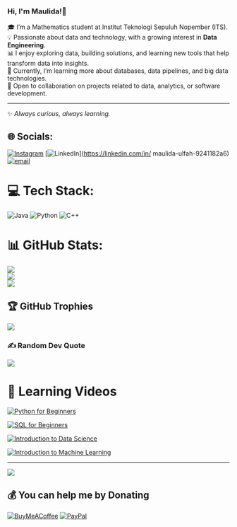 ### Hi, I'm Maulida!👋

🎓 I’m a Mathematics student at Institut Teknologi Sepuluh Nopember (ITS).  
💡 Passionate about data and technology, with a growing interest in **Data Engineering**.  
📊 I enjoy exploring data, building solutions, and learning new tools that help transform data into insights.  
🌱 Currently, I’m learning more about databases, data pipelines, and big data technologies.  
🤝 Open to collaboration on projects related to data, analytics, or software development. 

---
✨ *Always curious, always learning.*  

## 🌐 Socials:
[![Instagram](https://img.shields.io/badge/Instagram-%23E4405F.svg?logo=Instagram&logoColor=white)](https://instagram.com/mulfhars_) [![LinkedIn](https://img.shields.io/badge/LinkedIn-%230077B5.svg?logo=linkedin&logoColor=white)](https://linkedin.com/in/ maulida-ulfah-9241182a6) [![email](https://img.shields.io/badge/Email-D14836?logo=gmail&logoColor=white)](mailto:maulida.ulf12@gmail.com) 

# 💻 Tech Stack:
![Java](https://img.shields.io/badge/java-%23ED8B00.svg?style=for-the-badge&logo=openjdk&logoColor=white) ![Python](https://img.shields.io/badge/python-3670A0?style=for-the-badge&logo=python&logoColor=ffdd54) ![C++](https://img.shields.io/badge/c++-%2300599C.svg?style=for-the-badge&logo=c%2B%2B&logoColor=white)
# 📊 GitHub Stats:
![](https://github-readme-stats.vercel.app/api?username=maulida-co&theme=dark&hide_border=false&include_all_commits=false&count_private=false)<br/>
![](https://nirzak-streak-stats.vercel.app/?user=maulida-co&theme=dark&hide_border=false)<br/>
![](https://github-readme-stats.vercel.app/api/top-langs/?username=maulida-co&theme=dark&hide_border=false&include_all_commits=false&count_private=false&layout=compact)

## 🏆 GitHub Trophies
![](https://github-profile-trophy.vercel.app/?username=maulida-co&theme=radical&no-frame=false&no-bg=true&margin-w=4)

### ✍️ Random Dev Quote
![](https://quotes-github-readme.vercel.app/api?type=horizontal&theme=tokyonight)

# 🎥 Learning Videos

<!-- BEGIN YOUTUBE-CARDS -->
[![Python for Beginners](https://ytcards.demolab.com/?id=odZHmYgebbw&title=Python+for+Beginners&lang=en&timestamp=0&background_color=%230d1117&title_color=%23ffffff&stats_color=%23dedede&max_title_lines=2&width=250&border_radius=5)](https://youtu.be/odZHmYgebbw?si=a7VQHLAnBv21Otmx)

[![SQL for Beginners](https://ytcards.demolab.com/?id=2jGhQpbzHes&title=SQL+for+Beginners&lang=en&timestamp=0&background_color=%230d1117&title_color=%23ffffff&stats_color=%23dedede&max_title_lines=2&width=250&border_radius=5)](https://youtu.be/2jGhQpbzHes?si=F5-sZ79Zll1-Pzg8)

[![Introduction to Data Science](https://ytcards.demolab.com/?id=PLNcg_FV9n7qZY_2eAtUzEUulNjTJREhQe&title=Introduction+to+Data+Science&lang=en&timestamp=0&background_color=%230d1117&title_color=%23ffffff&stats_color=%23dedede&max_title_lines=2&width=250&border_radius=5)](https://youtube.com/playlist?list=PLNcg_FV9n7qZY_2eAtUzEUulNjTJREhQe&si=uBZs6sXVTFT6FNIU)

[![Introduction to Machine Learning](https://ytcards.demolab.com/?id=PLNcg_FV9n7qZJqrKcUUCWCWPYCrlcVm9v&title=Introduction+to+Machine+Learning&lang=en&timestamp=0&background_color=%230d1117&title_color=%23ffffff&stats_color=%23dedede&max_title_lines=2&width=250&border_radius=5)](https://youtube.com/playlist?list=PLNcg_FV9n7qZJqrKcUUCWCWPYCrlcVm9v&si=n9g_GqZTS1aleJb2)
<!-- END YOUTUBE-CARDS -->

---
[![](https://visitcount.itsvg.in/api?id=maulida-co&icon=0&color=0)](https://visitcount.itsvg.in)

  ## 💰 You can help me by Donating
  [![BuyMeACoffee](https://img.shields.io/badge/Buy%20Me%20a%20Coffee-ffdd00?style=for-the-badge&logo=buy-me-a-coffee&logoColor=black)](https://buymeacoffee.com/maulidaco) [![PayPal](https://img.shields.io/badge/PayPal-00457C?style=for-the-badge&logo=paypal&logoColor=white)](https://paypal.me/maulidaco) 

  
<!-- Proudly created with GPRM ( https://gprm.itsvg.in ) -->
